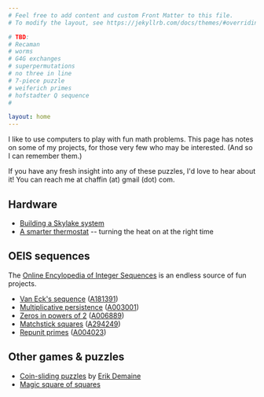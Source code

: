 ```yaml
---
# Feel free to add content and custom Front Matter to this file.
# To modify the layout, see https://jekyllrb.com/docs/themes/#overriding-theme-defaults

# TBD:
# Recaman
# worms
# G4G exchanges
# superpermutations
# no three in line
# 7-piece puzzle
# weiferich primes
# hofstadter Q sequence
#

layout: home
---
```


I like to use computers to play with fun math problems. This page has
notes on some of my projects, for those very few who may be
interested. (And so I can remember them.)

If you have any fresh insight into any of these puzzles, I'd love to
hear about it! You can reach me at chaffin (at) gmail (dot) com.

## Hardware

- [Building a Skylake system](skylake/skylake.html)
- [A smarter thermostat](preheat/preheat.html) -- turning the heat on at the right time

## OEIS sequences

The [Online Encylopedia of Integer Sequences](http://oeis.org) is an
endless source of fun projects.

- [Van Eck's sequence](vaneck/vaneck.html) ([A181391](https://oeis.org/A181391))
- [Multiplicative persistence](persistence/persistence.html) ([A003001](https://oeis.org/A003001))
- [Zeros in powers of 2](twozeros/twozeros.html) ([A006889](https://oeis.org/A006889))
- [Matchstick squares](matchsticks/matchsticks.html) ([A294249](https://oeis.org/A294249))
- [Repunit primes](repunit-primes/repunit-primes.html) ([A004023](https://oeis.org/A004023))

## Other games & puzzles

- [Coin-sliding puzzles](coin-sliding/coin-sliding.html) by [Erik Demaine](https://erikdemaine.org/)
- [Magic square of squares](magic-squares/magic-squares.html)
